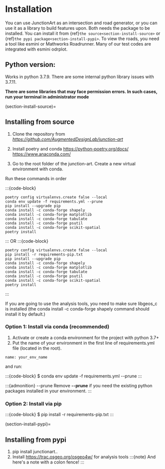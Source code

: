 # Installation

You can use JunctionArt as an intersection and road generator, or you can use it as a library to build features upon. Both needs the package to be installed. You can install it from {ref}`the source<section-install-source>` or {ref}`the pypi package<section-install-pypi>`. To view the roads, you need a tool like esmini or Mathworks Roadrunner. Many of our test codes are integrated with esmini odrplot.

## Python version:
Works in python 3.7.9. There are some internal python library issues with 3.7.11.

**There are some libraries that may face permission errors. In such cases, run your terminal in administrator mode**

(section-install-source)=
## Installing from source

1. Clone the repository from *https://github.com/AugmentedDesignLab/junction-art*

2. Install poetry and conda
https://python-poetry.org/docs/ 
https://www.anaconda.com/

3. Go to the root folder of the junction-art. Create a new virtual environment with conda.

Run these commands in order

:::{code-block}

    poetry config virtualenvs.create false --local
    conda env update -f requirements.yml --prune
    pip install --upgrade pip
    conda install -c conda-forge shapely
    conda install -c conda-forge matplotlib
    conda install -c conda-forge tabulate
    conda install -c conda-forge psutil
    conda install -c conda-forge scikit-spatial
    poetry install
:::
OR 
:::{code-block}

    poetry config virtualenvs.create false --local
    pip install -r requirements-pip.txt
    pip install --upgrade pip
    conda install -c conda-forge shapely
    conda install -c conda-forge matplotlib
    conda install -c conda-forge tabulate
    conda install -c conda-forge psutil
    conda install -c conda-forge scikit-spatial
    poetry install
:::


If you are going to use the analysis tools, you need to make sure libgeos_c is installed (the conda install -c conda-forge shapely command should install it by default.)


### Option 1: Install via conda (recommended)
1. Activate or create a conda environment for the project with python 3.7+
2. Put the name of your environment in the first line of requirements.yml file (located in the root).

```
name: your_env_name
```

and run:

:::{code-block}
$ conda env update -f requirements.yml --prune
:::

:::{admonition} --prune
Remove **--prune** if you need the existing python packages installed in your environment.
:::


### Option 2: Install via pip

:::{code-block}
$ pip install -r requirements-pip.txt
:::

(section-install-pypi)=
## Installing from pypi

1. pip install junctionart..
2. Install https://trac.osgeo.org/osgeo4w/ for analysis tools
:::{note}
And here's a note with a colon fence!
:::


